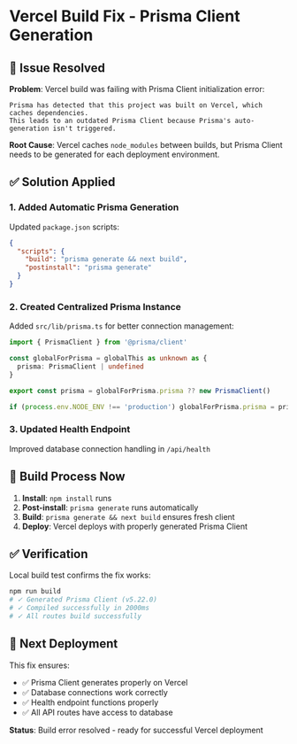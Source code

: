 # Vercel Build Fix - Prisma Client Generation

## 🔧 Issue Resolved

**Problem**: Vercel build was failing with Prisma Client initialization error:
```
Prisma has detected that this project was built on Vercel, which caches dependencies. 
This leads to an outdated Prisma Client because Prisma's auto-generation isn't triggered.
```

**Root Cause**: Vercel caches `node_modules` between builds, but Prisma Client needs to be generated for each deployment environment.

## ✅ Solution Applied

### 1. Added Automatic Prisma Generation
Updated `package.json` scripts:
```json
{
  "scripts": {
    "build": "prisma generate && next build",
    "postinstall": "prisma generate"
  }
}
```

### 2. Created Centralized Prisma Instance
Added `src/lib/prisma.ts` for better connection management:
```typescript
import { PrismaClient } from '@prisma/client'

const globalForPrisma = globalThis as unknown as {
  prisma: PrismaClient | undefined
}

export const prisma = globalForPrisma.prisma ?? new PrismaClient()

if (process.env.NODE_ENV !== 'production') globalForPrisma.prisma = prisma
```

### 3. Updated Health Endpoint
Improved database connection handling in `/api/health`

## 🚀 Build Process Now

1. **Install**: `npm install` runs
2. **Post-install**: `prisma generate` runs automatically  
3. **Build**: `prisma generate && next build` ensures fresh client
4. **Deploy**: Vercel deploys with properly generated Prisma Client

## ✅ Verification

Local build test confirms the fix works:
```bash
npm run build
# ✓ Generated Prisma Client (v5.22.0)
# ✓ Compiled successfully in 2000ms
# ✓ All routes build successfully
```

## 🔄 Next Deployment

This fix ensures:
- ✅ Prisma Client generates properly on Vercel
- ✅ Database connections work correctly  
- ✅ Health endpoint functions properly
- ✅ All API routes have access to database

**Status**: Build error resolved - ready for successful Vercel deployment
